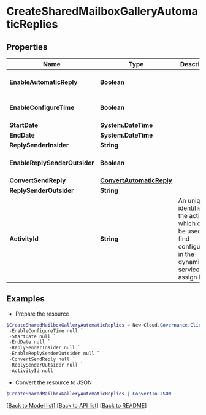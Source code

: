 # CreateSharedMailboxGalleryAutomaticReplies
## Properties

Name | Type | Description | Notes
------------ | ------------- | ------------- | -------------
**EnableAutomaticReply** | **Boolean** |  | [optional] [default to $false]
**EnableConfigureTime** | **Boolean** |  | [optional] [default to $false]
**StartDate** | **System.DateTime** |  | [optional] 
**EndDate** | **System.DateTime** |  | [optional] 
**ReplySenderInsider** | **String** |  | [optional] 
**EnableReplySenderOutsider** | **Boolean** |  | [optional] [default to $false]
**ConvertSendReply** | [**ConvertAutomaticReply**](ConvertAutomaticReply.md) |  | [optional] 
**ReplySenderOutsider** | **String** |  | [optional] 
**ActivityId** | **String** | An unique identifier for the activity which can be used to find configuration in the dynamic service if it is assign by IT | [optional] 

## Examples

- Prepare the resource
```powershell
$CreateSharedMailboxGalleryAutomaticReplies = New-Cloud.Governance.ClientCreateSharedMailboxGalleryAutomaticReplies  -EnableAutomaticReply null `
 -EnableConfigureTime null `
 -StartDate null `
 -EndDate null `
 -ReplySenderInsider null `
 -EnableReplySenderOutsider null `
 -ConvertSendReply null `
 -ReplySenderOutsider null `
 -ActivityId null
```

- Convert the resource to JSON
```powershell
$CreateSharedMailboxGalleryAutomaticReplies | ConvertTo-JSON
```

[[Back to Model list]](../README.md#documentation-for-models) [[Back to API list]](../README.md#documentation-for-api-endpoints) [[Back to README]](../README.md)

